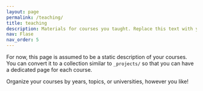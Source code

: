 ```yaml
---
layout: page
permalink: /teaching/
title: teaching
description: Materials for courses you taught. Replace this text with your description.
nav: Flase
nav_order: 5
---
```


For now, this page is assumed to be a static description of your courses. You can convert it to a collection similar to `_projects/` so that you can have a dedicated page for each course.

Organize your courses by years, topics, or universities, however you like!

